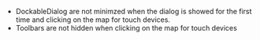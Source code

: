 - DockableDialog are not minimzed when the dialog is showed for the first time and clicking on the map for touch devices.
- Toolbars are not hidden when clicking on the map for touch devices